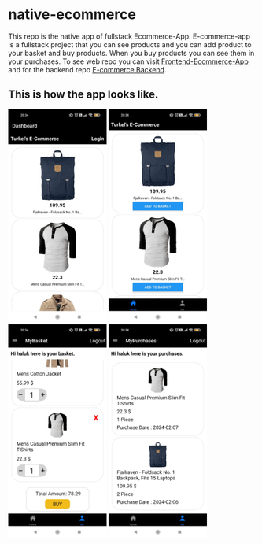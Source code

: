 # native-ecommerce

This repo is the native app of fullstack Ecommerce-App. E-commerce-app is a fullstack project that you can see products and you can add product to your basket and buy products. When you buy products you can see them in your purchases.
To see web repo you can visit [Frontend-Ecommerce-App](https://github.com/Hasan-Turkel/ecommerce-next-frontend) and for the backend repo [E-commerce Backend](https://github.com/Hasan-Turkel/e-commerce-backend).

## This is how the app looks like.

<img
        src="./home.jpg"
        alt="home.jpg"
        width ="200px"
      />
<img
        src="./dashboard.jpg"
        alt="dashboard.jpg"
        width ="200px"
      />
<img
        src="./mybasket.jpg"
        alt="update.jpg"
        width ="200px"
      />
<img
        src="./mypurchases.jpg"
        alt="delete.jpg"
        width ="200px"
      />


